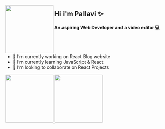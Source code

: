 



<p><img align="left" src="https://media0.giphy.com/media/AqcfW6opza0r1eznPc/giphy.gif?cid=790b761110536131319f050d455bb43990ddc15b21a7e526&rid=giphy.gif&ct=s" width="150" height="150">
<h2 align="left">Hi i'm Pallavi &#10024</h2>
<h4 align ="left">An aspiring Web Developer and a video editor &#128187</h4></p>
</br>
</br>


  

 - 🔭 I’m currently working on React Blog website
 - 🌱 I’m currently learning JavaScript & React
 - 👀 I’m looking to collaborate on React Projects

<div>

  <a href="[https://github.com/PallaviSrivastavaa](https://github.com/PallaviSrivastavaa/PallaviSrivastavaa/edit/main/README.md)">
  <img height="150em" src="https://github-readme-stats-git-masterrstaa-rickstaa.vercel.app/api?username=PallaviSrivastavaa&show_icons=true&theme=radical&count_private=true"/>
  <img height="150em" src="https://github-readme-stats-git-masterrstaa-rickstaa.vercel.app/api/top-langs/?username=PallaviSrivastavaa&layout=compact&langs_count=7&theme=radical"/>

   
</div>  
